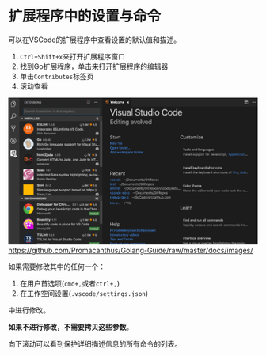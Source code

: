 # 扩展程序中的设置与命令

可以在VSCode的扩展程序中查看设置的默认值和描述。

1. `Ctrl+Shift+x`来打开扩展程序窗口
2. 找到Go扩展程序，单击来打开扩展程序的编辑器
3. 单击`Contributes`标签页
4. 滚动查看

![image](/docs/images/go-extension.gif)https://github.com/Promacanthus/Golang-Guide/raw/master/docs/images/

如果需要修改其中的任何一个：

1. 在用户首选项(`cmd+,`或者`ctrl+,`)
2. 在工作空间设置(`.vscode/settings.json`)

中进行修改。

**如果不进行修改，不需要拷贝这些参数**。

向下滚动可以看到保护详细描述信息的所有命令的列表。
